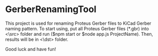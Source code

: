 # GerberRenamingTool

This project is used for renaming Proteus Gerber files
to KiCad Gerber naming pattern. To start using, put all
Proteus Gerber files (*.gbr) into <\src> folder and run
($npm start or $node app.js ProjectName). Then, results 
will be in <\dst> folder.
 
Good luck and have fun!
